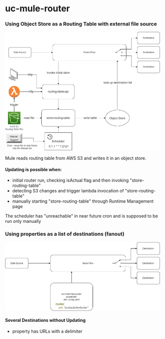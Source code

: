# uc-mule-router
### Using Object Store as a Routing Table with external file source

![Using Object Store as a Routing Table](img/mule-objecty-store-routing-table.png)

Mule reads routing table from AWS S3 and writes it in an object store.

#### Updating is possible when:

- initial router run, checking isActual flag and then invoking "store-routing-table"
- detecting S3 changes and trigger lambda invocation of "store-routing-table"
- manually starting "store-routing-table" through Runtime Management page

The scheduler has "unreachable" in near future cron and is supposed to be run only manually


### Using properties as a list of destinations (fanout)


![properties as a list of destinations](img/mule-property-routing-table.png)

#### Several Destinations without Updating

- property has URLs with a delimiter